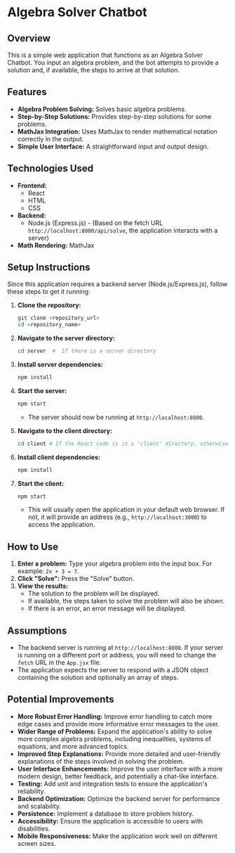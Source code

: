 # Algebra Solver Chatbot

## Overview

This is a simple web application that functions as an Algebra Solver Chatbot.  You input an algebra problem, and the bot attempts to provide a solution and, if available, the steps to arrive at that solution.

## Features

* **Algebra Problem Solving:** Solves basic algebra problems.
* **Step-by-Step Solutions:** Provides step-by-step solutions for some problems.
* **MathJax Integration:** Uses MathJax to render mathematical notation correctly in the output.
* **Simple User Interface:** A straightforward input and output design.

## Technologies Used

* **Frontend:**
    * React
    * HTML
    * CSS
* **Backend:**
    * Node.js (Express.js) - (Based on the fetch URL `http://localhost:8000/api/solve`, the application interacts with a server)
* **Math Rendering:** MathJax

## Setup Instructions

Since this application requires a backend server (Node.js/Express.js), follow these steps to get it running:

1.  **Clone the repository:**
    ```bash
    git clone <repository_url>
    cd <repository_name>
    ```
2.  **Navigate to the server directory:**
    ```bash
    cd server  #  If there is a server directory
    ```
3.  **Install server dependencies:**
    ```bash
    npm install
    ```
4.  **Start the server:**
    ```bash
    npm start
    ```
    * The server should now be running at `http://localhost:8000`.

5.  **Navigate to the client directory:**
    ```bash
    cd client # If the React code is in a 'client' directory, otherwise, stay in the root.
    ```

6.  **Install client dependencies:**
    ```bash
    npm install
    ```
7.  **Start the client:**
    ```bash
    npm start
    ```
    * This will usually open the application in your default web browser.  If not, it will provide an address (e.g., `http://localhost:3000`) to access the application.

## How to Use

1.  **Enter a problem:** Type your algebra problem into the input box.  For example: `2x + 3 = 7`.
2.  **Click "Solve":** Press the "Solve" button.
3.  **View the results:**
    * The solution to the problem will be displayed.
    * If available, the steps taken to solve the problem will also be shown.
    * If there is an error, an error message will be displayed.

## Assumptions

* The backend server is running at `http://localhost:8000`.  If your server is running on a different port or address, you will need to change the `fetch` URL in the `App.jsx` file.
* The application expects the server to respond with a JSON object containing the solution and optionally an array of steps.

## Potential Improvements

* **More Robust Error Handling:** Improve error handling to catch more edge cases and provide more informative error messages to the user.
* **Wider Range of Problems:** Expand the application's ability to solve more complex algebra problems, including inequalities, systems of equations, and more advanced topics.
* **Improved Step Explanations:** Provide more detailed and user-friendly explanations of the steps involved in solving the problem.
* **User Interface Enhancements:** Improve the user interface with a more modern design, better feedback, and potentially a chat-like interface.
* **Testing:** Add unit and integration tests to ensure the application's reliability.
* **Backend Optimization:** Optimize the backend server for performance and scalability.
* **Persistence:** Implement a database to store problem history.
* **Accessibility:** Ensure the application is accessible to users with disabilities.
* **Mobile Responsiveness:** Make the application work well on different screen sizes.
